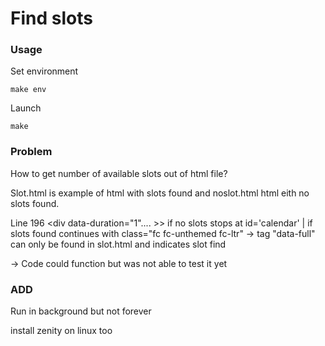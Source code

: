 # Find slots

### Usage
 
  Set environment
 
  ```
  make env
  ```
 
  Launch
 
  ```
  make
  ```
### Problem

How to get number of available slots out of html file? 

Slot.html is example of html with slots found and noslot.html html eith no slots found.

Line 196 <div data-duration="1".... >> if no slots stops at id='calendar' | if slots found continues with class="fc fc-unthemed fc-ltr"
-> tag "data-full" can only be found in slot.html and indicates slot find

-> Code could function but was not able to test it yet

### ADD

Run in background but not forever

install zenity on linux too

